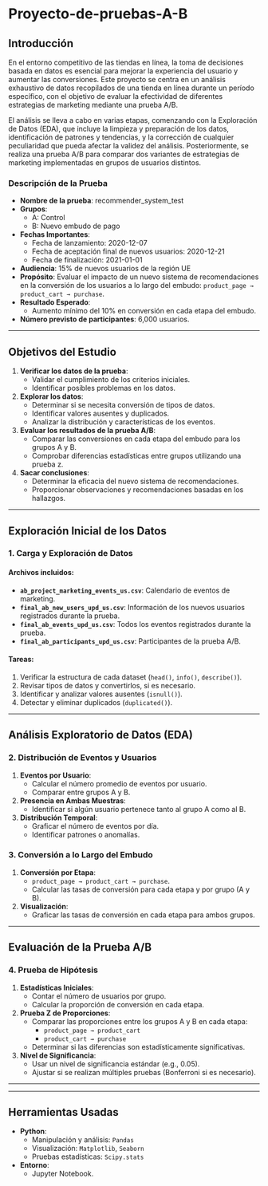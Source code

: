 # Proyecto-de-pruebas-A-B

## Introducción
En el entorno competitivo de las tiendas en línea, la toma de decisiones basada en datos es esencial para mejorar la experiencia del usuario y aumentar las conversiones. Este proyecto se centra en un análisis exhaustivo de datos recopilados de una tienda en línea durante un período específico, con el objetivo de evaluar la efectividad de diferentes estrategias de marketing mediante una prueba A/B.

El análisis se lleva a cabo en varias etapas, comenzando con la Exploración de Datos (EDA), que incluye la limpieza y preparación de los datos, identificación de patrones y tendencias, y la corrección de cualquier peculiaridad que pueda afectar la validez del análisis. Posteriormente, se realiza una prueba A/B para comparar dos variantes de estrategias de marketing implementadas en grupos de usuarios distintos.

### Descripción de la Prueba
- **Nombre de la prueba**: recommender_system_test
- **Grupos**:
  - A: Control
  - B: Nuevo embudo de pago
- **Fechas Importantes**:
  - Fecha de lanzamiento: 2020-12-07
  - Fecha de aceptación final de nuevos usuarios: 2020-12-21
  - Fecha de finalización: 2021-01-01
- **Audiencia**: 15% de nuevos usuarios de la región UE
- **Propósito**: Evaluar el impacto de un nuevo sistema de recomendaciones en la conversión de los usuarios a lo largo del embudo: 
  `product_page → product_cart → purchase`.
- **Resultado Esperado**:
  - Aumento mínimo del 10% en conversión en cada etapa del embudo.
- **Número previsto de participantes**: 6,000 usuarios.

---

## Objetivos del Estudio
1. **Verificar los datos de la prueba**:
   - Validar el cumplimiento de los criterios iniciales.
   - Identificar posibles problemas en los datos.
2. **Explorar los datos**:
   - Determinar si se necesita conversión de tipos de datos.
   - Identificar valores ausentes y duplicados.
   - Analizar la distribución y características de los eventos.
3. **Evaluar los resultados de la prueba A/B**:
   - Comparar las conversiones en cada etapa del embudo para los grupos A y B.
   - Comprobar diferencias estadísticas entre grupos utilizando una prueba z.
4. **Sacar conclusiones**:
   - Determinar la eficacia del nuevo sistema de recomendaciones.
   - Proporcionar observaciones y recomendaciones basadas en los hallazgos.

---

## Exploración Inicial de los Datos

### 1. Carga y Exploración de Datos
#### Archivos incluidos:
- **`ab_project_marketing_events_us.csv`**: Calendario de eventos de marketing.
- **`final_ab_new_users_upd_us.csv`**: Información de los nuevos usuarios registrados durante la prueba.
- **`final_ab_events_upd_us.csv`**: Todos los eventos registrados durante la prueba.
- **`final_ab_participants_upd_us.csv`**: Participantes de la prueba A/B.

#### Tareas:
1. Verificar la estructura de cada dataset (`head()`, `info()`, `describe()`).
2. Revisar tipos de datos y convertirlos, si es necesario.
3. Identificar y analizar valores ausentes (`isnull()`).
4. Detectar y eliminar duplicados (`duplicated()`).

---

## Análisis Exploratorio de Datos (EDA)

### 2. Distribución de Eventos y Usuarios
1. **Eventos por Usuario**:
   - Calcular el número promedio de eventos por usuario.
   - Comparar entre grupos A y B.
2. **Presencia en Ambas Muestras**:
   - Identificar si algún usuario pertenece tanto al grupo A como al B.
3. **Distribución Temporal**:
   - Graficar el número de eventos por día.
   - Identificar patrones o anomalías.

### 3. Conversión a lo Largo del Embudo
1. **Conversión por Etapa**:
   - `product_page → product_cart → purchase`.
   - Calcular las tasas de conversión para cada etapa y por grupo (A y B).
2. **Visualización**:
   - Graficar las tasas de conversión en cada etapa para ambos grupos.

---

## Evaluación de la Prueba A/B

### 4. Prueba de Hipótesis
1. **Estadísticas Iniciales**:
   - Contar el número de usuarios por grupo.
   - Calcular la proporción de conversión en cada etapa.
2. **Prueba Z de Proporciones**:
   - Comparar las proporciones entre los grupos A y B en cada etapa:
     - `product_page → product_cart`
     - `product_cart → purchase`
   - Determinar si las diferencias son estadísticamente significativas.
3. **Nivel de Significancia**:
   - Usar un nivel de significancia estándar (e.g., 0.05).
   - Ajustar si se realizan múltiples pruebas (Bonferroni si es necesario).

---


---

## Herramientas Usadas
- **Python**:
  - Manipulación y análisis: `Pandas`
  - Visualización: `Matplotlib`, `Seaborn`
  - Pruebas estadísticas: `Scipy.stats`
- **Entorno**:
  - Jupyter Notebook.
